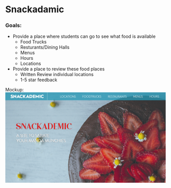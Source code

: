 # Snackadamic
### Goals:
  * Provide a place where students can go to see what food is available
    * Food Trucks
    * Resturants/Dining Halls
    * Menus
    * Hours
    * Locations
  * Provide a place to review these food places
    * Written Review individual locations
    * 1-5 star feedback


Mockup:
![](images/mockup.png)
